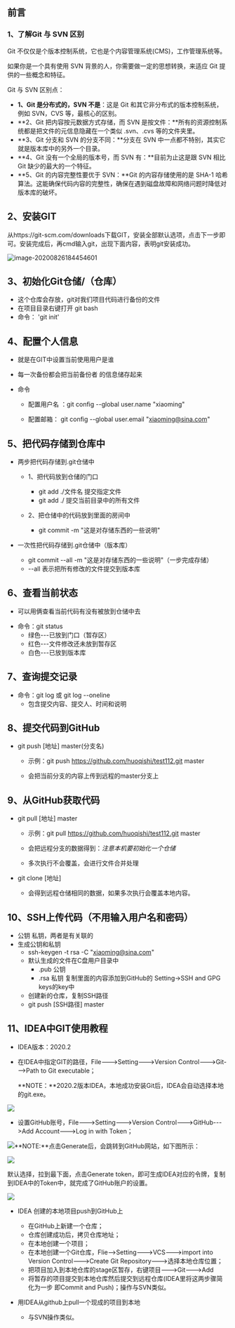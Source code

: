 ## 前言

### 1、了解Git 与 SVN 区别

Git 不仅仅是个版本控制系统，它也是个内容管理系统(CMS)，工作管理系统等。

如果你是一个具有使用 SVN 背景的人，你需要做一定的思想转换，来适应 Git 提供的一些概念和特征。

Git 与 SVN 区别点：

- **1、Git 是分布式的，SVN 不是**：这是 Git 和其它非分布式的版本控制系统，例如 SVN，CVS 等，最核心的区别。
- **2、Git 把内容按元数据方式存储，而 SVN 是按文件：**所有的资源控制系统都是把文件的元信息隐藏在一个类似 .svn、.cvs 等的文件夹里。
- **3、Git 分支和 SVN 的分支不同：**分支在 SVN 中一点都不特别，其实它就是版本库中的另外一个目录。
- **4、Git 没有一个全局的版本号，而 SVN 有：**目前为止这是跟 SVN 相比 Git 缺少的最大的一个特征。
- **5、Git 的内容完整性要优于 SVN：**Git 的内容存储使用的是 SHA-1 哈希算法。这能确保代码内容的完整性，确保在遇到磁盘故障和网络问题时降低对版本库的破坏。

## 2、安装GIT

从https://git-scm.com/downloads下载GIT，安装全部默认选项，点击下一步即可。安装完成后，再cmd输入git，出现下面内容，表明git安装成功。

![image-20200826184454601](D:\Si_tech\学习资料\Study-Notes\IDEA教程\Git\git1.png)

## 3、初始化Git仓储/（仓库）

- 这个仓库会存放，git对我们项目代码进行备份的文件
- 在项目目录右键打开 git bash 
- 命令： 'git init'

## 4、配置个人信息

- 就是在GIT中设置当前使用用户是谁

- 每一次备份都会把当前备份者 的信息储存起来

- 命令 

  + 配置用户名 ：git config --global user.name "xiaoming"

  + 配置邮箱： git config --global user.email "xiaoming@sina.com"

## 5、把代码存储到仓库中

- 两步把代码存储到.git仓储中   

  + 1、把代码放到仓储的门口
    +  git add ./文件名 提交指定文件
    + git add ./    提交当前目录中的所有文件

  + 2、把仓储中的代码放到里面的房间中
    + git commit -m "这是对存储东西的一些说明"

- 一次性把代码存储到.git仓储中（版本库）
  + git commit --all -m "这是对存储东西的一些说明"（一步完成存储）
  + --all 表示把所有修改的文件提交到版本库

## 6、查看当前状态

- 可以用俩查看当前代码有没有被放到仓储中去

+ 命令：git status
  + 绿色---已放到门口（暂存区）
  + 红色---文件修改还未放到暂存区
  + 白色---已放到版本库

## 7、查询提交记录

- 命令：git log  或 git log --oneline
  + 包含提交内容、提交人、时间和说明

## 8、提交代码到GitHub

- git push [地址] master(分支名)

  + 示例：git push https://github.com/huoqishi/test112.git master

  + 会把当前分支的内容上传到远程的master分支上

## 9、从GitHub获取代码

- git pull [地址] master

  + 示例：git pull https://github.com/huoqishi/test112.git master

  + 会把远程分支的数据得到：*注意本机要初始化一个仓储*
  + 多次执行不会覆盖，会进行文件合并处理

- git clone [地址]
  + 会得到远程仓储相同的数据，如果多次执行会覆盖本地内容。

## 10、SSH上传代码（不用输入用户名和密码）

- 公钥 私钥，两者是有关联的
- 生成公钥和私钥
	+ ssh-keygen -t rsa -C "xiaoming@sina.com"
	+ 默认生成的文件在C盘用户目录中
		+ .pub 公钥
		+ .rsa 私钥  复制里面的内容添加到GitHub的 Setting->SSH and GPG keys的key中
	+ 创建新的仓库，复制SSH路径
	+ git push [SSH路径] master

## 11、IDEA中GIT使用教程

+ IDEA版本：2020.2

+ 在IDEA中指定GIT的路径，File--->Setting--->Version Control--->Git--->Path to Git executable；

  **NOTE：**2020.2版本IDEA，本地成功安装Git后，IDEA会自动选择本地的git.exe。

![](D:\Si_tech\学习资料\Study-Notes\IDEA教程\Git\git2.png)

+ 设置GitHub账号，File--->Setting--->Version Control--->GitHub--->Add Account--->Log in with Token；

![](D:\Si_tech\学习资料\Study-Notes\IDEA教程\Git\git3.png)**NOTE:**点击Generate后，会跳转到GitHub网站，如下图所示：

![](D:\Si_tech\学习资料\Study-Notes\IDEA教程\Git\git4.png)

默认选择，拉到最下面，点击Generate token，即可生成IDEA对应的令牌，复制到IDEA中的Token中，就完成了GitHub账户的设置。

![](D:\Si_tech\学习资料\Study-Notes\IDEA教程\Git\git5.png)

+ IDEA 创建的本地项目push到GitHub上
  +  在GitHub上新建一个仓库；
  + 仓库创建成功后，拷贝仓库地址；
  + 在本地创建一个项目；
  + 在本地创建一个Git仓库，Flie-->Setting--->VCS--->import into Version Control--->Create Git Repository--->选择本地仓库位置；
  + 把项目加入到本地仓库的stage区暂存，右键项目--->Git--->Add
  + 将暂存的项目提交到本地仓库然后提交到远程仓库(IDEA里将这两步骤简化为一步 即Commit and Push)；操作与SVN类似。

+ 用IDEA从github上pull一个现成的项目到本地
  
  + 与SVN操作类似。
  
  
